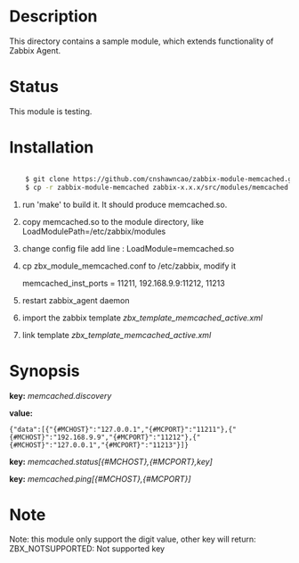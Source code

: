 Description
===========

This directory contains a sample module, which extends functionality of Zabbix Agent. 

Status
======

This module is testing.

Installation
============

```bash

	$ git clone https://github.com/cnshawncao/zabbix-module-memcached.git
	$ cp -r zabbix-module-memcached zabbix-x.x.x/src/modules/memcached	# zabbix-x.x.x is zabbix version
```

1. run 'make' to build it. It should produce memcached.so.

1. copy memcached.so to the module directory, like LoadModulePath=/etc/zabbix/modules

1. change config file add line : LoadModule=memcached.so

1. cp zbx_module_memcached.conf to /etc/zabbix, modify it


    memcached_inst_ports = 11211, 192.168.9.9:11212, 11213

1. restart zabbix_agent daemon

1. import the zabbix template *zbx_template_memcached_active.xml*

1. link template *zbx_template_memcached_active.xml*

Synopsis
========

**key:** *memcached.discovery*

**value:**

    {"data":[{"{#MCHOST}":"127.0.0.1","{#MCPORT}":"11211"},{"{#MCHOST}":"192.168.9.9","{#MCPORT}":"11212"},{"{#MCHOST}":"127.0.0.1","{#MCPORT}":"11213"}]}
    
**key:** *memcached.status[{#MCHOST},{#MCPORT},key]*

**key:** *memcached.ping[{#MCHOST},{#MCPORT}]*

Note
===

Note: this module only support the digit value, other key will return: ZBX_NOTSUPPORTED: Not supported key
